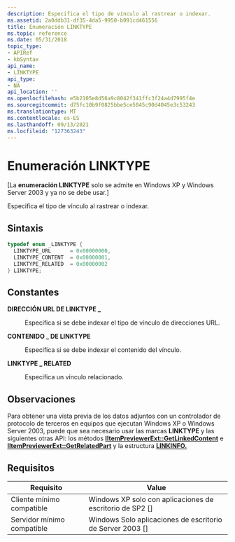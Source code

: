 ```yaml
---
description: Especifica el tipo de vínculo al rastrear o indexar.
ms.assetid: 2a0ddb31-df35-4da5-9950-b091cd461556
title: Enumeración LINKTYPE
ms.topic: reference
ms.date: 05/31/2018
topic_type:
- APIRef
- kbSyntax
api_name:
- LINKTYPE
api_type:
- NA
api_location: ''
ms.openlocfilehash: e5b2105e8d56a9c8042f341ffc3f24a4d7995f4e
ms.sourcegitcommit: d75fc10b9f0825bbe5ce5045c90d4045e3c53243
ms.translationtype: MT
ms.contentlocale: es-ES
ms.lasthandoff: 09/13/2021
ms.locfileid: "127363243"
---
```

# <a name="linktype-enumeration"></a>Enumeración LINKTYPE

\[La **enumeración LINKTYPE** solo se admite en Windows XP y Windows Server 2003 y ya no se debe usar.\]

Especifica el tipo de vínculo al rastrear o indexar.

## <a name="syntax"></a>Sintaxis


```C++
typedef enum _LINKTYPE { 
  LINKTYPE_URL      = 0x00000000,
  LINKTYPE_CONTENT  = 0x00000001,
  LINKTYPE_RELATED  = 0x00000002
} LINKTYPE;
```



## <a name="constants"></a>Constantes

<dl> <dt>

<span id="LINKTYPE_URL"></span><span id="linktype_url"></span>**DIRECCIÓN URL DE LINKTYPE \_**
</dt> <dd>

Especifica si se debe indexar el tipo de vínculo de direcciones URL.

</dd> <dt>

<span id="LINKTYPE_CONTENT"></span><span id="linktype_content"></span>**CONTENIDO \_ DE LINKTYPE**
</dt> <dd>

Especifica si se debe indexar el contenido del vínculo.

</dd> <dt>

<span id="LINKTYPE_RELATED"></span><span id="linktype_related"></span>**LINKTYPE \_ RELATED**
</dt> <dd>

Especifica un vínculo relacionado.

</dd> </dl>

## <a name="remarks"></a>Observaciones

Para obtener una vista previa de los datos adjuntos con un controlador de protocolo de terceros en equipos que ejecutan Windows XP o Windows Server 2003, puede que sea necesario usar las marcas **LINKTYPE** y las siguientes otras API: los métodos [**IItemPreviewerExt::GetLinkedContent**](-search-iitempreviewerext-getlinkedcontent.md) e [**IItemPreviewerExt::GetRelatedPart**](-search-iitempreviewerext-getrelatedpart.md) y la estructura [**LINKINFO.**](-search-linkinfo.md)

## <a name="requirements"></a>Requisitos



| Requisito | Value |
|-------------------------------------|------------------------------------------------------|
| Cliente mínimo compatible<br/> | Windows XP solo con aplicaciones de escritorio de SP2 \[\]<br/> |
| Servidor mínimo compatible<br/> | Windows Solo aplicaciones de escritorio de Server 2003 \[\]<br/> |



 

 




